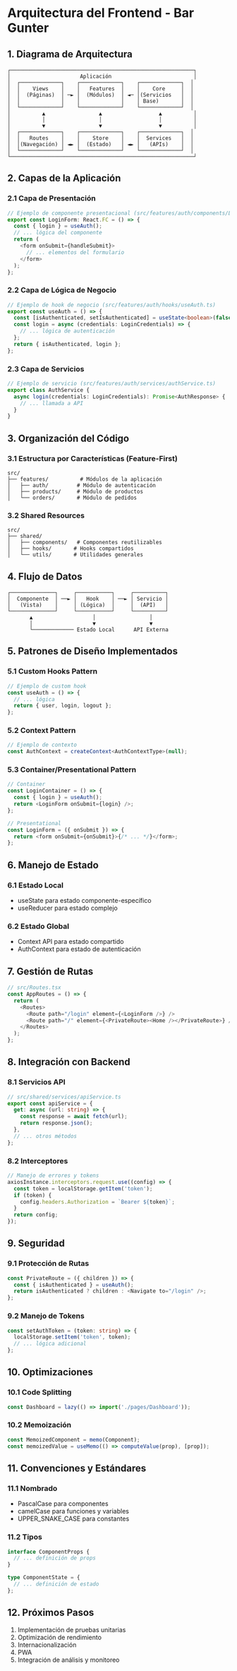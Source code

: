 # Arquitectura del Frontend - Bar Gunter

## 1. Diagrama de Arquitectura

```
┌──────────────────────────────────────────────────────────┐
│                      Aplicación                          │
│  ┌─────────────┐    ┌─────────────┐    ┌─────────────┐  │
│  │    Views    │    │   Features  │    │    Core     │  │
│  │  (Páginas)  │ ─► │  (Módulos)  │ ◄─ │(Servicios   │  │
│  │             │    │             │    │ Base)       │  │
│  └─────────────┘    └─────────────┘    └─────────────┘  │
│          ▲                 ▲                  ▲          │
│          │                 │                  │          │
│          ▼                 ▼                  ▼          │
│  ┌─────────────┐    ┌─────────────┐    ┌─────────────┐  │
│  │   Routes    │    │    Store    │    │  Services   │  │
│  │(Navegación) │ ◄► │  (Estado)   │ ◄► │   (APIs)    │  │
│  └─────────────┘    └─────────────┘    └─────────────┘  │
└──────────────────────────────────────────────────────────┘
```

## 2. Capas de la Aplicación

### 2.1 Capa de Presentación
```typescript
// Ejemplo de componente presentacional (src/features/auth/components/LoginForm.tsx)
export const LoginForm: React.FC = () => {
  const { login } = useAuth();
  // ... lógica del componente
  return (
    <form onSubmit={handleSubmit}>
      // ... elementos del formulario
    </form>
  );
};
```

### 2.2 Capa de Lógica de Negocio
```typescript
// Ejemplo de hook de negocio (src/features/auth/hooks/useAuth.ts)
export const useAuth = () => {
  const [isAuthenticated, setIsAuthenticated] = useState<boolean>(false);
  const login = async (credentials: LoginCredentials) => {
    // ... lógica de autenticación
  };
  return { isAuthenticated, login };
};
```

### 2.3 Capa de Servicios
```typescript
// Ejemplo de servicio (src/features/auth/services/authService.ts)
export class AuthService {
  async login(credentials: LoginCredentials): Promise<AuthResponse> {
    // ... llamada a API
  }
}
```

## 3. Organización del Código

### 3.1 Estructura por Características (Feature-First)
```
src/
├── features/          # Módulos de la aplicación
│   ├── auth/         # Módulo de autenticación
│   ├── products/     # Módulo de productos
│   └── orders/       # Módulo de pedidos
```

### 3.2 Shared Resources
```
src/
├── shared/
│   ├── components/   # Componentes reutilizables
│   ├── hooks/       # Hooks compartidos
│   └── utils/       # Utilidades generales
```

## 4. Flujo de Datos

```
┌──────────────┐     ┌───────────┐     ┌──────────┐
│  Componente  │ ──► │   Hook    │ ──► │ Servicio │
│   (Vista)    │     │ (Lógica)  │     │  (API)   │
└──────────────┘     └───────────┘     └──────────┘
       ▲                   │                 │
       │                   ▼                 ▼
       └───────────── Estado Local      API Externa
```

## 5. Patrones de Diseño Implementados

### 5.1 Custom Hooks Pattern
```typescript
// Ejemplo de custom hook
const useAuth = () => {
  // ... lógica
  return { user, login, logout };
};
```

### 5.2 Context Pattern
```typescript
// Ejemplo de contexto
const AuthContext = createContext<AuthContextType>(null);
```

### 5.3 Container/Presentational Pattern
```typescript
// Container
const LoginContainer = () => {
  const { login } = useAuth();
  return <LoginForm onSubmit={login} />;
};

// Presentational
const LoginForm = ({ onSubmit }) => {
  return <form onSubmit={onSubmit}>{/* ... */}</form>;
};
```

## 6. Manejo de Estado

### 6.1 Estado Local
- useState para estado componente-específico
- useReducer para estado complejo

### 6.2 Estado Global
- Context API para estado compartido
- AuthContext para estado de autenticación

## 7. Gestión de Rutas

```typescript
// src/Routes.tsx
const AppRoutes = () => {
  return (
    <Routes>
      <Route path="/login" element={<LoginForm />} />
      <Route path="/" element={<PrivateRoute><Home /></PrivateRoute>} />
    </Routes>
  );
};
```

## 8. Integración con Backend

### 8.1 Servicios API
```typescript
// src/shared/services/apiService.ts
export const apiService = {
  get: async (url: string) => {
    const response = await fetch(url);
    return response.json();
  },
  // ... otros métodos
};
```

### 8.2 Interceptores
```typescript
// Manejo de errores y tokens
axiosInstance.interceptors.request.use((config) => {
  const token = localStorage.getItem('token');
  if (token) {
    config.headers.Authorization = `Bearer ${token}`;
  }
  return config;
});
```

## 9. Seguridad

### 9.1 Protección de Rutas
```typescript
const PrivateRoute = ({ children }) => {
  const { isAuthenticated } = useAuth();
  return isAuthenticated ? children : <Navigate to="/login" />;
};
```

### 9.2 Manejo de Tokens
```typescript
const setAuthToken = (token: string) => {
  localStorage.setItem('token', token);
  // ... lógica adicional
};
```

## 10. Optimizaciones

### 10.1 Code Splitting
```typescript
const Dashboard = lazy(() => import('./pages/Dashboard'));
```

### 10.2 Memoización
```typescript
const MemoizedComponent = memo(Component);
const memoizedValue = useMemo(() => computeValue(prop), [prop]);
```

## 11. Convenciones y Estándares

### 11.1 Nombrado
- PascalCase para componentes
- camelCase para funciones y variables
- UPPER_SNAKE_CASE para constantes

### 11.2 Tipos
```typescript
interface ComponentProps {
  // ... definición de props
}

type ComponentState = {
  // ... definición de estado
};
```

## 12. Próximos Pasos

1. Implementación de pruebas unitarias
2. Optimización de rendimiento
3. Internacionalización
4. PWA
5. Integración de análisis y monitoreo
